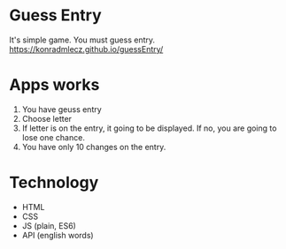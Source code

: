# Guess Entry
 It's simple game. You must guess entry. 
https://konradmlecz.github.io/guessEntry/
# Apps works
1. You have geuss entry
2. Choose letter
3. If letter is on the entry, it  going to be displayed. If no, you are going to lose one chance. 
4. You have only 10 changes on the entry. 
# Technology
- HTML
- CSS
- JS (plain, ES6)
- API (english words)
